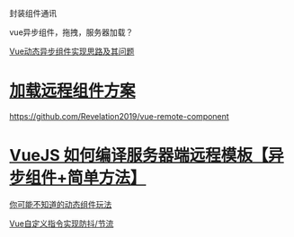 封装组件通讯

vue异步组件，拖拽，服务器加载？

[Vue动态异步组件实现思路及其问题](https://blog.51cto.com/u_15328720/3393415)

# [加载远程组件方案](https://segmentfault.com/a/1190000040696839)

https://github.com/Revelation2019/vue-remote-component

# [VueJS 如何编译服务器端远程模板【异步组件+简单方法】](https://segmentfault.com/a/1190000010892015)

[你可能不知道的动态组件玩法](https://juejin.cn/post/6992483283187531789)

[Vue自定义指令实现防抖/节流](https://juejin.cn/post/6990271318310518798)